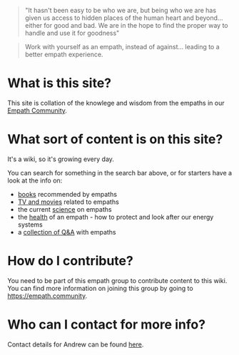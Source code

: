 <!-- TITLE: Empath Wiki -->
<!-- SUBTITLE: Resources for empaths all over the world -->
> "It hasn't been easy to be who we are, but being who we are has given us access to hidden places of the human heart and beyond... either for good and bad. We are in the hope to find the proper way to handle and use it for goodness"

> Work with yourself as an empath, instead of against... leading to a better empath experience.

# What is this site?

This site is collation of the knowlege and wisdom from the empaths in our [Empath Community](https://empath.community).

# What sort of content is on this site?

It's a wiki, so it's growing every day.

You can search for something in the search bar above, or for starters have a look at the info on:

- [books](/books) recommended by empaths
- [TV and movies](/tv-and-movies) related to empaths
- the current [science](/science) on empaths
- the [health](/health) of an empath - how to protect and look after our energy systems
- a [collection of Q&A](https://docs.google.com/spreadsheets/d/e/2PACX-1vQW220o2-HDAPFsDmhfjU0Fhr1_PO90rdjnBQ9ve8g73zL46S4kuPwgv-HVIGVNikl1uqhMgBUR458P/pubhtml?gid=262856724&single=true) with empaths

# How do I contribute?

You need to be part of this empath group to contribute content to this wiki. You can find more information on joining this group by going to https://empath.community.

# Who can I contact for more info?

Contact details for Andrew can be found [here](https://goforself.me/connect-now/).